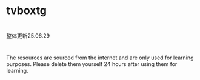 # tvboxtg
#
整体更新25.06.29
# 
The resources are sourced from the internet and are only used for learning purposes. Please delete them yourself 24 hours after using them for learning.